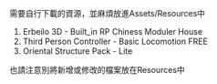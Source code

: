 需要自行下載的資源，並麻煩放進Assets/Resources中
1. Erbeilo 3D - Built_in RP Chiness Moduler House
2. Third Person Controller - Basic Locomotion FREE
3. Oriental Structure Pack - Lite

也請注意別將新增或修改的檔案放在Resources中
